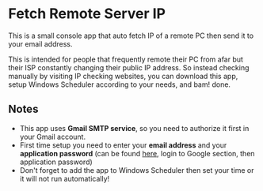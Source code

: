 # Fetch Remote Server IP

This is a small console app that auto fetch IP of a remote PC then send it to your email address.

This is intended for people that frequently remote their PC from afar but their ISP constantly changing their public IP address. So instead checking manually by visiting IP checking websites, you can download this app, setup Windows Scheduler according to your needs, and bam! done.

## Notes
- This app uses **Gmail SMTP service**, so you need to authorize it first in your Gmail account.
- First time setup you need to enter your **email address** and your **application password** (can be found [here](https://myaccount.google.com/security), login to Google section, then application password)
- Don't forget to add the app to Windows Scheduler then set your time or it will not run automatically!